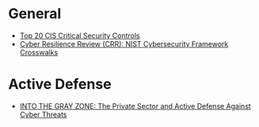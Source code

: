 # General
* [Top 20 CIS Critical Security Controls](https://www.cisecurity.org/controls/cis-controls-list/)
* [Cyber Resilience Review (CRR): NIST Cybersecurity Framework Crosswalks](https://www.us-cert.gov/sites/default/files/c3vp/csc-crr-nist-framework-crosswalk.pdf)

# Active Defense
* [INTO THE GRAY ZONE: The Private Sector and Active Defense Against Cyber Threats](http://www.businessofgovernment.org/blog/gray-zone-private-sector-and-active-defense-against-cyber-threats)